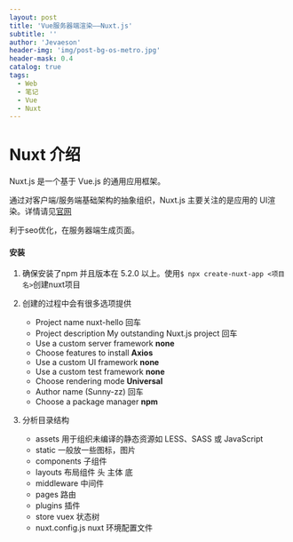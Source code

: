 ```yaml
---
layout: post
title: 'Vue服务器端渲染——Nuxt.js'
subtitle: ''
author: 'Jevaeson'
header-img: 'img/post-bg-os-metro.jpg'
header-mask: 0.4
catalog: true
tags:
  - Web
  - 笔记
  - Vue
  - Nuxt
---
```


# Nuxt 介绍

Nuxt.js 是一个基于 Vue.js 的通用应用框架。

通过对客户端/服务端基础架构的抽象组织，Nuxt.js 主要关注的是应用的 UI渲染。详情请见[官网](https://zh.nuxtjs.org/guide/)

利于seo优化，在服务器端生成页面。

#### 安装

1. 确保安装了npm 并且版本在 5.2.0 以上。使用`$ npx create-nuxt-app <项目名>`创建nuxt项目

2. 创建的过程中会有很多选项提供

   - Project name nuxt-hello 回车
   - Project description My outstanding Nuxt.js project 回车
   - Use a custom server framework **none**
   - Choose features to install **Axios**
   - Use a custom UI framework **none**
   - Use a custom test framework **none**
   - Choose rendering mode **Universal**
   - Author name (Sunny-zz) 回车
   - Choose a package manager **npm**

3. 分析目录结构

   - assets 用于组织未编译的静态资源如 LESS、SASS 或 JavaScript
   - static 一般放一些图标，图片
   - components 子组件
   - layouts 布局组件 头 主体 底
   - middleware 中间件
   - pages 路由
   - plugins 插件
   - store vuex 状态树
   - nuxt.config.js nuxt 环境配置文件




